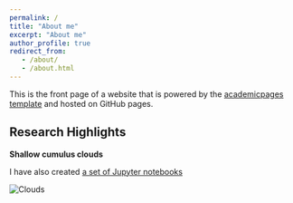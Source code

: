 ```yaml
---
permalink: /
title: "About me"
excerpt: "About me"
author_profile: true
redirect_from: 
   - /about/
   - /about.html
---
```


This is the front page of a website that is powered by the [academicpages template](https://github.com/academicpages/academicpages.github.io) and hosted on GitHub pages. 


Research Highlights
------


**Shallow cumulus clouds**

I have also created [a set of Jupyter notebooks](https://github.com/academicpages/academicpages.github.io/tree/master/markdown_generator
)


![Clouds](/images/CloudTypesNC.jpg)

